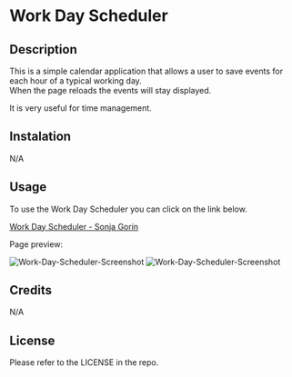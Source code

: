 # Work Day Scheduler

## Description
This is a simple calendar application that allows a user to save events for each hour of a typical working day.  
When the page reloads the events will stay displayed.

It is very useful for time management.

## Instalation 
N/A

## Usage
To use the Work Day Scheduler you can click on the link below.

[Work Day Scheduler - Sonja Gorin](http://sonjagorin.github.io/Work-Day-Scheduler)

Page preview:

![Work-Day-Scheduler-Screenshot](images/work-day-scheduler-screenshot-01.png)
![Work-Day-Scheduler-Screenshot](images/work-day-scheduler-screenshot-02.png)

## Credits
N/A

## License
Please refer to the LICENSE in the repo.
